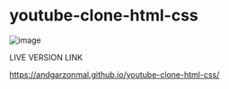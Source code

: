 # youtube-clone-html-css
![image](https://user-images.githubusercontent.com/95243996/154306708-6f9f742c-3d4e-41d8-a2a5-1cf2f82004de.png)

LIVE VERSION LINK 

https://andgarzonmal.github.io/youtube-clone-html-css/

